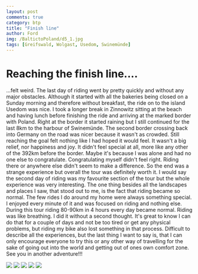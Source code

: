 ```yaml
---
layout: post
comments: true
category: btp
title: "Finish line"
author: Ford
img: /BaltictoPoland/d5_1.jpg
tags: [Greifswald, Wolgast, Usedom, Swinemünde]
---
```

# Reaching the finish line....
...felt weird. The last day of riding went by pretty quickly and without any major obstacles. Although it started with all the bakeries being closed on a 
Sunday morning and therefore without breakfast, the ride on to the island Usedom was nice. 
I took a longer break in Zinnowitz sitting at the beach and having lunch before finishing the ride and arriving at the marked border with Poland.
Right at the border it started raining but I still continued for the last 8km to the harbour of Swinemünde.
The second border crossing back into Germany on the road was nicer because it wasn't as crowded.
Still reaching the goal felt nothing like I had hoped it would feel. It wasn't a big relief, nor happiness and joy.
It didn't feel special at all, more like any other of the 392km before the border. Maybe it's because I was
alone and had no one else to congratulate. 
Congratulating myself didn't feel right. Riding there or anywhere else didn't seem to make a difference.
So the end was a strange experience but overall the tour was definitely worth it.
I would say the second day of riding was my favourite section of the tour but the whole experience was very interesting. 
The one thing besides all the landscapes and places I saw, that stood out to me, is the fact that riding became so normal.
The few rides I do around my home were always something special. I enjoyed every minute of it and 
was focused on riding and nothing else.
During this tour riding 80-90km in 4 hours every day became normal. Riding was like breathing. I did it without a second thought.
It's great to know I can do that for a couple of days and not be too tired or get any physical problems,
but riding my bike also lost something in that process. 
Difficult to describe all the experiences, but the last thing I want to say is, that I can only encourage everyone to try this or any other way of travelling for the sake of going out into the world and getting out of ones own comfort zone. 
See you in another adventure!!! 

<img src="{{ site.baseurl}}/assets/img/BaltictoPoland/d6_1.jpg" class="u-full-width"/>
<img src="{{ site.baseurl}}/assets/img/BaltictoPoland/d6_2.jpg" class="u-full-width"/>
<img src="{{ site.baseurl}}/assets/img/BaltictoPoland/d6_3.jpg" class="u-full-width"/>
<img src="{{ site.baseurl}}/assets/img/BaltictoPoland/d6_4.jpg" class="u-full-width"/>
<img src="{{ site.baseurl}}/assets/img/BaltictoPoland/d6_5.jpg" class="u-full-width"/>